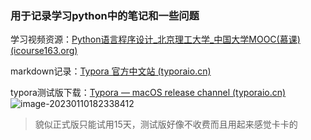 ### 用于记录学习python中的笔记和一些问题



学习视频资源：[Python语言程序设计_北京理工大学_中国大学MOOC(慕课) (icourse163.org)](https://www.icourse163.org/course/BIT-268001?tid=1468130447)



markdown记录：[Typora 官方中文站 (typoraio.cn)](https://typoraio.cn/)

typora测试版下载：[Typora — macOS release channel (typoraio.cn)](https://typoraio.cn/releases/all)![image-20230110182338412](E:\Python\notes_python_mooc\assets\image-20230110182338412.png)

> 貌似正式版只能试用15天，测试版好像不收费而且用起来感觉卡卡的